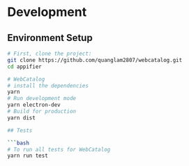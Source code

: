 <!-- https://raw.githubusercontent.com/jiahaog/nativefier/master/docs/development.md -->

# Development
## Environment Setup

```bash
# First, clone the project:
git clone https://github.com/quanglam2807/webcatalog.git
cd appifier

# WebCatalog
# install the dependencies
yarn
# Run development mode
yarn electron-dev
# Build for production
yarn dist

## Tests

```bash
# To run all tests for WebCatalog
yarn run test
